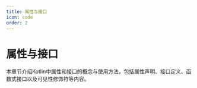 ```yaml
---
title: 属性与接口
icon: code
order: 2
---
```


# 属性与接口

本章节介绍Kotlin中属性和接口的概念与使用方法，包括属性声明、接口定义、函数式接口以及可见性修饰符等内容。
